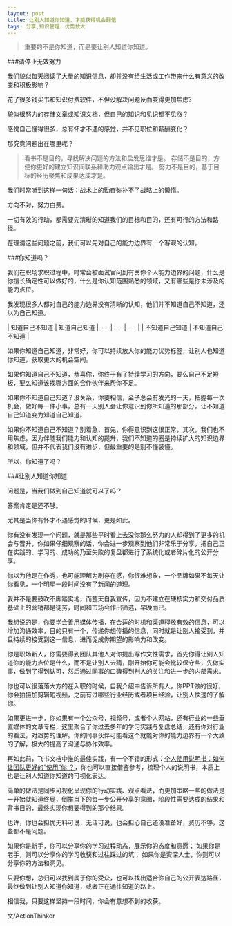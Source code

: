 ```yaml
---
layout: post
title: 让别人知道你知道，才能获得机会翻倍
tags: 分享,知识管理，优势放大
---
```


> 重要的不是你知道，而是要让别人知道你知道。


###请停止无效努力
 
我们貌似每天阅读了大量的知识信息，却并没有给生活或工作带来什么有意义的改变和积极影响？

花了很多钱买书和知识付费软件，不但没解决问题反而变得更加焦虑?

貌似很努力的存储文章或知识文档，但自己的知识和见识都不见涨？

感觉自己懂得很多，总有怀才不遇的感觉，并不见职位和薪酬变化？

那究竟问题出在哪里呢？

>看书不是目的，寻找解决问题的方法和启发思维才是。
存储不是目的，方便你更好的建立知识间联系和助力观点输出才是。
努力不是目的，基于目标的经历聚焦和成果达成才是。

我们时常听到这样一句话：战术上的勤奋弥补不了战略上的懒惰。

方向不对，努力白费。

一切有效的行动，都需要先清晰的知道我们的目标和目的，还有可行的方法和路径。

在理清这些问题之前，我们可以先对自己的能力边界有一个客观的认知。


###你知道吗？

我们在职场求职过程中，时常会被面试官问到有关你个人能力边界的问题，什么是你擅长确定性可以做好的，什么是你认知范围熟悉的领域，又有哪些是你未涉及的能力点位。

我发现很多人都对自己的能力边界没有清晰的认知，他们并不知道自己不知道，还以为自己知道。

| 知道自己不知道 | 知道自己知道 
| --- | --- | --- |
| 不知道自己知道 | 不知道自己不知道 |  

如果你知道自己知道，非常好，你可以持续放大你的能力优势标签，让别人也知道你知道，获取更大的机会空间。

如果你知道自己不知道，恭喜你，你终于有了持续学习的方向，要么自己不足短板，要么知道该找哪方面的合作伙伴来帮你不足。

如果你不知道自己知道？没关系，你要相信，金子总会有发光的一天，把握每一次机会，做好每一件小事，总有一天别人会让你意识到你所知道的那部分，让不知道自己知道变为知道自己知道。

如果你不知道自己不知道？别着急，首先，你得意识到这很正常，其次，我们也不用焦虑，因为伴随我们能力和认知的提升，我们不知道的圈是持续扩大的知识边界和领域，但并不代表我们没有进步，但最重要的是别不懂装懂。

所以，你知道了吗？

###让别人知道你知道

问题是，当我们做到自己知道就可以了吗？

答案肯定是还不够。

尤其是当你有怀才不遇感觉的时候，更是如此。

你有没有发现一个问题，就是那些平时看上去没你那么努力的人却得到了更多的机会与晋升，你如果仔细观察的话，你会进一步观察到他们非常乐于分享，把自己正在实践的、学习的、成功的乃至失败的复盘都进行了系统化或者碎片化的公开分享。

你以为他是在作秀，也可能理解为刷存在感，你很难想象，一个品牌如果不每天让你看见，一个明星一段时间没有了新闻的道理。

我并不是要鼓吹不脚踏实地，而整天自我宣传，因为不建立在硬核实力和交付品质基础上的营销都是徒劳，时间和市场会作出筛选，早晚而已。

我想说的是，你要学会善用媒体传播，在合适的时机和渠道释放有效的信息，可以增加沟通效率，目的只有一个，传递你想传播的信息，同时就是让别人接受到，并且持续的接受到这一信息，进而促成你期望的影响力和改变。

你是职场新人，你需要得到团队其他人对你提出写作文性需求，首先你得让别人知道你的能力点位是什么，而不是让别人去猜，刚开始你可能会比较保守些，先做实事，做到了得到认可，然后通过同事的口碑得到别人的关注和进一步的内部需求。

你也可以很落落大方的在入职的时候，自我介绍中告诉所有人，你PPT做的很好，你会拍摄加剪辑短视频，之前有过哪些行业经历或者项目经验，让别人快速的了解你。

如果更进一步，你如果有一个公众号，视频号，或者个人网站，还有行业的一些垂直媒体的文章专栏，这里聚合了你过去多年的学习实践与复盘总结，还有你对行业的看法，对趋势的理解。你的同事伙伴可能看这个就能对你的能力边界有一个大致的了解，极大的提高了沟通与协作效率。

再如此前，飞书文档中推的最佳实践，有一个不错的形式：[个人使用说明书：如何让团队更好的“使用”你 ？](https://www.feishu.cn/hc/zh-CN/articles/360048137813)，你也可以直接借鉴参考，梳理个人的说明书，本质上也是让别人知道你知道的可视化表达。

简单的做法是同步可视化呈现你的行动实践、观点看法，而更加策略一些的做法是一开始就知道终局，倒推当下的每一步公开分享的意图，阶段性需要达成的结果和背书目的，最终实现你想要得到的那个结果。

也许，你也会担忧无料可说，无话可说，也会担心自己还没准备好，资历不够，这些都不是问题。

如果你是新手，你可以分享你的学习过程动态，展示你的态度和意愿；
如果你是老手，则可以分享你的学习收获和过往踩过的坑；
如果你是资深人士，你则可以分享你的方法和洞见。

只要你想，总归可以找到属于你的受众，也可以找出适合你自己的公开表达路径，最终做到让别人知道你知道，或者正在通往知道的路上。

相信我，只要这样坚持一段时间，你会有意想不到的收获。



文/ActionThinker

